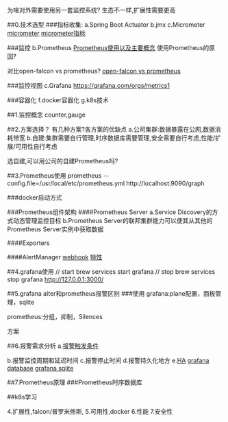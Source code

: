为啥对外需要使用另一套监控系统?
生态不一样,扩展性需要更高

##0.技术选型
###指标收集:
a.Spring Boot Actuator
b.jmx
c.Micrometer  
[micrometer](https://micrometer.io/docs)
[micrometer指标](https://www.cnblogs.com/throwable/p/13257557.html)

###监控
b.Prometheus
[Prometheus使用以及主要概念](https://www.cnblogs.com/chenqionghe/p/10494868.html)
使用Prometheus的原因?

对比open-falcon vs prometheus?
[open-falcon vs prometheus](https://blog.csdn.net/u012118189/article/details/103062590)

###监控视图
c.Grafana
https://grafana.com/orgs/metrics1

###容器化
f.docker容器化
g.k8s技术

##1.监控概念
counter,gauge

##2.方案选择？
有几种方案?各方案的优缺点
a.公司集群:数据暴露在公网,数据消耗带宽
b.自建:集群需要自行管理,时序数据库需要管理,安全需要自行考虑,性能/扩展/可用性自行考虑

选自建,可以用公司的自建Prometheus吗?

##3.Prometheus使用
prometheus --config.file=/usr/local/etc/prometheus.yml
http://localhost:9090/graph

###docker启动方式

###Prometheus组件架构
####Prometheus Server
a.Service Discovery的方式动态管理监控目标
b.Prometheus Server的联邦集群能力可以使其从其他的Prometheus Server实例中获取数据

####Exporters

####AlertManager
[webhook](https://segmentfault.com/a/1190000020249988)
[特性](https://prometheus.io/docs/alerting/latest/alertmanager/)

##4.grafana使用
// start
brew services start grafana
// stop
brew services stop grafana
http://127.0.0.1:3000/

##5.grafana alter和prometheus报警区别
###使用
grafana:plane配置，面板管理，sqlite

prometheus:分组，抑制，Silences

方案

##6.报警需求分析
a.[报警触发条件](https://grafana.com/docs/grafana/latest/alerting/)

b.报警监控周期和延迟时间
c.报警停止时间
d.报警持久化地方
e.[HA](https://grafana.com/docs/grafana/latest/administration/set-up-for-high-availability/)
[grafana database](https://grafana.com/docs/grafana/latest/administration/configuration/#database)
[grafana sqlite](https://groups.io/g/grafana/topic/where_does_grafana_2_6_store/1895528)



##7.Prometheus原理
###Prometheus时序数据库

##k8s学习

4.扩展性,falcon/普罗米修斯,
5.可用性,docker
6.性能
7.安全性

